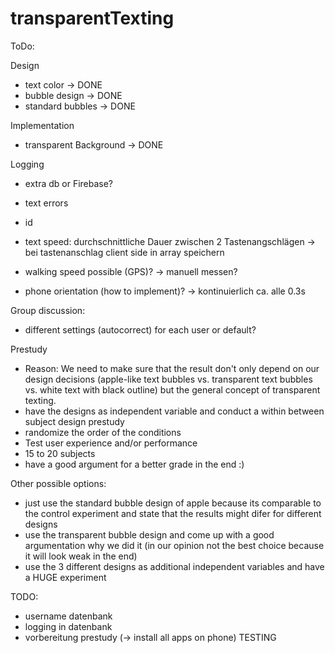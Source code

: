 # transparentTexting

ToDo:

Design 
- text color -> DONE
- bubble design -> DONE
- standard bubbles -> DONE

Implementation
- transparent Background -> DONE

Logging
- extra db or Firebase?
- text errors

- id
- text speed: durchschnittliche Dauer zwischen 2 Tastenangschlägen -> bei tastenanschlag client side in array speichern
- walking speed possible (GPS)? -> manuell messen?
- phone orientation (how to implement)? -> kontinuierlich ca. alle 0.3s


Group discussion:
 - different settings (autocorrect) for each user or default?

Prestudy
- Reason: We need to make sure that the result don't only depend on our design decisions (apple-like text bubbles vs. transparent text bubbles vs. white text with black outline) but the general concept of transparent texting.
- have the designs as independent variable and conduct a within between subject design prestudy
- randomize the order of the conditions
- Test user experience and/or performance
- 15 to 20 subjects
- have a good argument for a better grade in the end :)

Other possible options:
- just use the standard bubble design of apple because its comparable to the control experiment and state that the results might difer for different designs
- use the transparent bubble design and come up with a good argumentation why we did it (in our opinion not the best choice because it will look weak in the end)
- use the 3 different designs as additional independent variables and have a HUGE experiment

TODO:
- username datenbank
- logging in datenbank
- vorbereitung prestudy (-> install all apps on phone) TESTING


